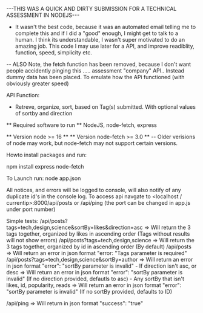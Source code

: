 ---THIS WAS A QUICK AND DIRTY SUBMISSION FOR A TECHNICAL ASSESSMENT IN NODEJS---
- It wasn't the best code, because it was an automated email telling me to complete this and if I did a "good" enough, I might get to talk to a human. I think its understandable, I wasn't super motivated to do an amazing job. This code I may use later for a API, and improve readiblity, function, speed, simplicity etc.

-- ALSO Note, the fetch function has been removed, because I don't want people accidently pinging this ..... assessment "company" API.. Instead dummy data has been placed. To emulate how the APi functioned (with obviously greater speed)

API Function: 
- Retreve, organize, sort, based on Tag(s) submitted. With optional values of sortby and direction


** Required software to run **
NodeJS, node-fetch, express

** Version node >= 16 **
** Version node-fetch >= 3.0 **
-- Older verisions of node may work, but node-fetch may not support certain versions.

Howto install packages and run:

npm install express node-fetch

To Launch run:
node app.json

All notices, and errors will be logged to console, will also notify of any duplicate id's in the console log.
To access api navgate to <localhost / currentip>:8000/api/posts or /api/ping (the port can be changed in app.js under port number)

Simple tests:
/api/posts?tags=tech,design,science&sortBy=likes&direction=asc => Will return the 3 tags together, organized by likes in ascending order (Tags without results will not show errors)
/api/posts?tags=tech,design,science => Will return the 3 tags together, organized by id in ascending order (By default)
/api/posts => Will return an error in json format "error: "Tags parameter is required"
/api/posts?tags=tech,design,science&sortBy=author => Will return an error in json format "error": "sortBy parameter is invalid"
    - If direction isn't asc, or desc => Will return an error in json format "error": "sortBy parameter is invalid" (If no direction provided, defautls to asc)
    - Any sortBy that isn't likes, id, popularity, reads => Will return an error in json format "error": "sortBy parameter is invalid" (If no sortBy provided, defaults to ID)

/api/ping => Will return in json format "success": "true"

